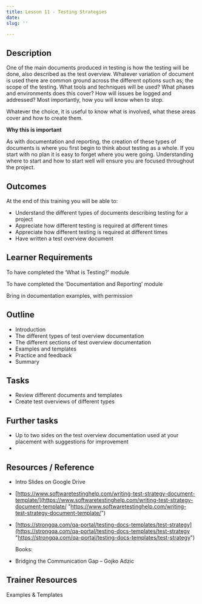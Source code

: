 ```yaml
---
title: Lesson 11 - Testing Strategies
date: 
slug: ''

---
```

## **Description**

One of the main documents produced in testing is how the testing will be done, also described as the test overview. Whatever variation of document is used there are common ground across the different options such as; the scope of the testing. What tools and techniques will be used? What phases and environments does this cover? How will issues be logged and addressed? Most importantly, how you will know when to stop.

Whatever the choice, it is useful to know what is involved, what these areas cover and how to create them.

**Why this is important**

As with documentation and reporting, the creation of these types of documents is where you first begin to think about testing as a whole. If you start with no plan it is easy to forget where you were going. Understanding where to start and how to start well will ensure you are focused throughout the project.

## **Outcomes**

At the end of this training you will be able to:

* Understand the different types of documents describing testing for a project
* Appreciate how different testing is required at different times
* Appreciate how different testing is required at different times
* Have written a test overview document

## **Learner Requirements**

To have completed the ‘What is Testing?’ module

To have completed the ‘Documentation and Reporting’ module

Bring in documentation examples, with permission

## **Outline**

* Introduction
* The different types of test overview documentation
* The different sections of test overview documentation
* Examples and templates
* Practice and feedback
* Summary

## **Tasks**

* Review different documents and templates
* Create test overviews of different types

## **Further tasks**

* Up to two sides on the test overview documentation used at your placement with suggestions for improvement
* 

## **Resources / Reference**

* Intro Slides on Google Drive
* [https://www.softwaretestinghelp.com/writing-test-strategy-document-template/](https://www.softwaretestinghelp.com/writing-test-strategy-document-template/ "https://www.softwaretestinghelp.com/writing-test-strategy-document-template/")
* [https://strongqa.com/qa-portal/testing-docs-templates/test-strategy](https://strongqa.com/qa-portal/testing-docs-templates/test-strategy "https://strongqa.com/qa-portal/testing-docs-templates/test-strategy")

  Books:
* Bridging the Communication Gap – Gojko Adzic

## **Trainer Resources**

Examples & Templates